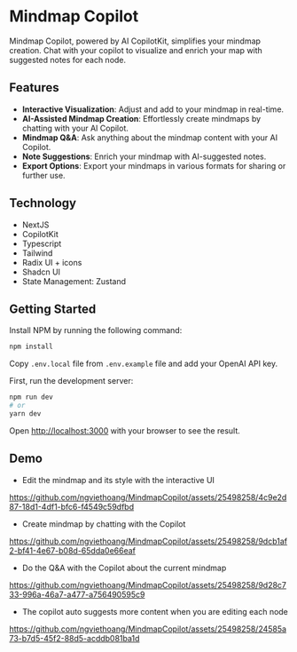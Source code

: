 # Mindmap Copilot

Mindmap Copilot, powered by AI CopilotKit, simplifies your mindmap creation. Chat with your copilot to visualize and enrich your map with suggested notes for each node.

## Features

- **Interactive Visualization**: Adjust and add to your mindmap in real-time.
- **AI-Assisted Mindmap Creation**: Effortlessly create mindmaps by chatting with your AI Copilot.
- **Mindmap Q&A**: Ask anything about the mindmap content with your AI Copilot.
- **Note Suggestions**: Enrich your mindmap with AI-suggested notes.
- **Export Options**: Export your mindmaps in various formats for sharing or further use.

## Technology

- NextJS
- CopilotKit
- Typescript
- Tailwind
- Radix UI + icons
- Shadcn UI
- State Management: Zustand

## Getting Started

Install NPM by running the following command:

```bash
npm install
```

Copy `.env.local` file from `.env.example` file and add your OpenAI API key.

First, run the development server:

```bash
npm run dev
# or
yarn dev
```

Open [http://localhost:3000](http://localhost:3000) with your browser to see the result.

## Demo

- Edit the mindmap and its style with the interactive UI



https://github.com/ngviethoang/MindmapCopilot/assets/25498258/4c9e2d87-18d1-4df1-bfc6-f4549c59dfbd



- Create mindmap by chatting with the Copilot



https://github.com/ngviethoang/MindmapCopilot/assets/25498258/9dcb1af2-bf41-4e67-b08d-65dda0e66eaf



- Do the Q&A with the Copilot about the current mindmap



https://github.com/ngviethoang/MindmapCopilot/assets/25498258/9d28c733-996a-46a7-a477-a756490595c9



- The copilot auto suggests more content when you are editing each node



https://github.com/ngviethoang/MindmapCopilot/assets/25498258/24585a73-b7d5-45f2-88d5-acddb081ba1d



